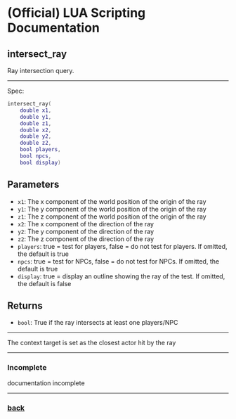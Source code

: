
# (Official) LUA Scripting Documentation

## intersect_ray

Ray intersection query.

___

Spec:

```lua
intersect_ray(
	double x1,
	double y1,
	double z1,
	double x2,
	double y2,
	double z2,
	bool players,
	bool npcs,
	bool display)
```

## Parameters

- `x1`: The x component of the world position of the origin of the ray
- `y1`: The y component of the world position of the origin of the ray
- `z1`: The z component of the world position of the origin of the ray
- `x2`: The x component of the direction of the ray
- `y2`: The y component of the direction of the ray
- `z2`: The z component of the direction of the ray
- `players`: true = test for players, false = do not test for players. If omitted, the default is true
- `npcs`: true = test for NPCs, false = do not test for NPCs. If omitted, the default is true
- `display`: true = display an outline showing the ray of the test. If omitted, the default is false

## Returns

- `bool`: True if the ray intersects at least one players/NPC

___

The context target is set as the closest actor hit by the ray

___

### Incomplete

documentation incomplete

___

### [back](../other)
